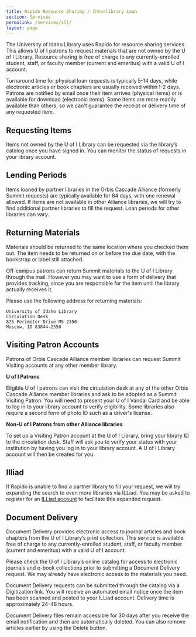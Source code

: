 ```yaml
---
title: Rapido Resource Sharing / Interlibrary Loan
section: Services
permalink: /services/ill/
layout: page
---
```


The University of Idaho Library uses Rapido for resource sharing services. This allows U of I patrons to request materials that are not owned by the U of I Library. Resource sharing is free of charge to any currently-enrolled student, staff, or faculty member (current and emeritus) with a valid U of I account. 

Turnaround time for physical loan requests is typically 5-14 days, while electronic articles or book chapters are usually received within 1-2 days. Patrons are notified by email once their item arrives (physical items) or is available for download (electronic items). Some items are more readily available than others, so we can't guarantee the receipt or delivery time of any requested item. 

## Requesting Items 

Items not owned by the U of I Library can be requested via the library’s catalog once you have signed in. You can monitor the status of requests in your library account. 

## Lending Periods 

Items loaned by partner libraries in the Orbis Cascade Alliance (formerly Summit requests) are typically available for 84 days, with one renewal allowed. If items are not available in other Alliance libraries, we will try to find additional partner libraries to fill the request. Loan periods for other libraries can vary. 

## Returning Materials 

Materials should be returned to the same location where you checked them out. The item needs to be returned on or before the due date, with the bookstrap or label still attached. 

Off-campus patrons can return Summit materials to the U of I Library through the mail. However you may want to use a form of delivery that provides tracking, since you are responsible for the item until the library actually receives it. 

Please use the following address for returning materials: 

```
University of Idaho Library
Circulation Desk 
875 Perimeter Drive MS 2350 
Moscow, ID 83844-2350 
```

## Visiting Patron Accounts

Patrons of Orbis Cascade Alliance member libraries can request Summit Visiting accounts at any other member library.

**U of I Patrons**

Eligible U of I patrons can visit the circulation desk at any of the other Orbis Cascade Alliance member libraries and ask to be adopted as a Summit Visiting Patron. You will need to present your U of I Vandal Card and be able to log in to your library account to verify eligibility. Some libraries also require a second form of photo ID such as a driver's license. 

**Non-U of I Patrons from other Alliance libraries**

To set up a Visiting Patron account at the U of I Library, bring your library ID to the circulation desk. Staff will ask you to verify your status with your institution by having you log in to your library account. A U of I Library account will then be created for you. 

## Illiad 

If Rapido is unable to find a partner library to fill your request, we will try expanding the search to even more libraries via ILLiad. You may be asked to register for an [ILLiad account](https://uidaho.idm.oclc.org/login?url=https://uidaho.illiad.oclc.org/illiad/illiad.dll) to facilitate this expanded request. 

## Document Delivery 

Document Delivery provides electronic access to journal articles and book chapters from the U of I Library’s print collection. This service is available free of charge to any currently-enrolled student, staff, or faculty member (current and emeritus) with a valid U of I account. 

Please check the U of I Library’s online catalog for access to electronic journals and e-book collections prior to submitting a Document Delivery request. We may already have electronic access to the materials you need. 

Document Delivery requests can be submitted through the catalog via a Digitization link. You will receive an automated email notice once the item has been scanned and posted to your ILLiad account. Delivery time is approximately 24-48 hours. 

Document Delivery files remain accessible for 30 days after you receive the email notification and then are automatically deleted. You can also remove articles earlier by using the Delete button. 

